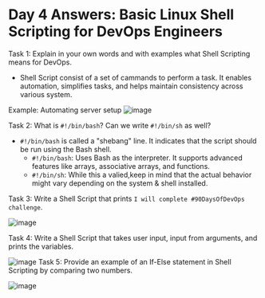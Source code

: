 
# Day 4 Answers: Basic Linux Shell Scripting for DevOps Engineers

Task 1: Explain in your own words and with examples what Shell Scripting means for DevOps.

- Shell Script consist of a set of cammands to perform a task. It enables automation, simplifies tasks, and helps maintain consistency across various system.

Example: Automating server setup
![image]()

Task 2: What is `#!/bin/bash`? Can we write `#!/bin/sh` as well?

- `#!/bin/bash` is called a "shebang" line. It indicates that the script should be run using the Bash shell.
  - `#!/bin/bash`: Uses Bash as the interpreter. It supports advanced features like arrays, associative arrays, and functions.
  - `#!/bin/sh`: While this a valied,keep in mind that the actual behavior might vary depending on the system & shell installed.


Task 3: Write a Shell Script that prints `I will complete #90DaysOfDevOps challenge`.

![image]()

Task 4: Write a Shell Script that takes user input, input from arguments, and prints the variables.

![image]()
Task 5: Provide an example of an If-Else statement in Shell Scripting by comparing two numbers.

![image](https://github.com/Bhavin213/90DaysOfDevOps/blob/master/2024/day04/image/task%205.png)
